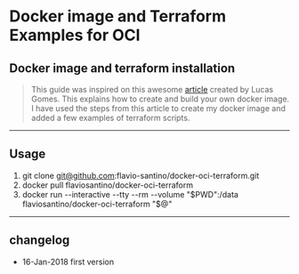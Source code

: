 # Docker image and Terraform Examples for OCI


## Docker image and terraform installation

> This guide was inspired on this awesome [article](https://medium.com/oracledevs/containerized-terraform-for-oci-provider-2deb917783fa) created by Lucas Gomes. This explains how to create and build your own docker image. I have used the steps from this article to create my docker image and added a few examples of terraform scripts. 


----
## Usage
1. git clone git@github.com:flavio-santino/docker-oci-terraform.git
2. docker pull flaviosantino/docker-oci-terraform
3. docker run --interactive --tty --rm --volume "$PWD":/data flaviosantino/docker-oci-terraform "$@"

----
## changelog
* 16-Jan-2018 first version
